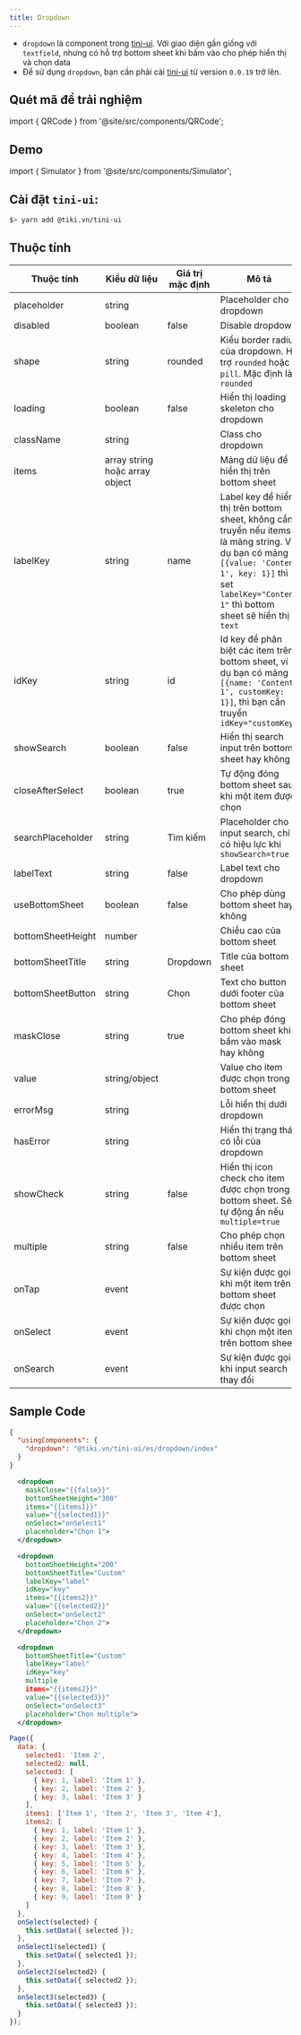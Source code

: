```yaml
---
title: Dropdown
---
```


- `dropdown` là component trong [tini-ui](https://www.npmjs.com/package/@tiki.vn/tini-ui). Với giao diện gần giống với `textfield`, nhưng có hỗ trợ bottom sheet khi bấm vào cho phép hiển thị và chọn data
- Để sử dụng `dropdown`, bạn cần phải cài [tini-ui](https://www.npmjs.com/package/@tiki.vn/tini-ui) từ version `0.0.19` trở lên.

## Quét mã để trải nghiệm

import { QRCode } from '@site/src/components/QRCode';

<QRCode page="pages/component/advance/form/dropdown/index" />

## Demo

import { Simulator } from '@site/src/components/Simulator';

<Simulator page="pages/component/advance/form/dropdown/index" />

## Cài đặt `tini-ui`:

```bash
$> yarn add @tiki.vn/tini-ui
```

## Thuộc tính

| Thuộc tính        | Kiểu dữ liệu                   | Giá trị mặc định | Mô tả                                                                                                                                                                                                     |
| ----------------- | ------------------------------ | ---------------- | --------------------------------------------------------------------------------------------------------------------------------------------------------------------------------------------------------- |
| placeholder       | string                         |                  | Placeholder cho dropdown                                                                                                                                                                                  |
| disabled          | boolean                        | false            | Disable dropdown                                                                                                                                                                                          |
| shape             | string                         | rounded          | Kiểu border radius của dropdown. Hỗ trợ `rounded` hoặc `pill`. Mặc định là `rounded`                                                                                                                      |
| loading           | boolean                        | false            | Hiển thị loading skeleton cho dropdown                                                                                                                                                                    |
| className         | string                         |                  | Class cho dropdown                                                                                                                                                                                        |
| items             | array string hoặc array object |                  | Mảng dữ liệu để hiển thị trên bottom sheet                                                                                                                                                                |
| labelKey          | string                         | name             | Label key để hiển thị trên bottom sheet, không cần truyền nếu items là mảng string. Ví dụ bạn có mảng `[{value: 'Content 1', key: 1}]` thì set `labelKey="Content 1"` thì bottom sheet sẽ hiển thị `text` |
| idKey             | string                         | id               | Id key để phân biệt các item trên bottom sheet, ví dụ bạn có mảng `[{name: 'Content 1', customKey: 1}]`, thì bạn cần truyền `idKey="customKey"`                                                           |
| showSearch        | boolean                        | false            | Hiển thị search input trên bottom sheet hay không                                                                                                                                                         |
| closeAfterSelect  | boolean                        | true             | Tự động đóng bottom sheet sau khi một item được chọn                                                                                                                                                      |
| searchPlaceholder | string                         | Tìm kiếm         | Placeholder cho input search, chỉ có hiệu lực khi `showSearch=true`                                                                                                                                       |
| labelText         | string                         | false            | Label text cho dropdown                                                                                                                                                                                   |
| useBottomSheet    | boolean                        | false            | Cho phép dùng bottom sheet hay không                                                                                                                                                                      |
| bottomSheetHeight | number                         |                  | Chiều cao của bottom sheet                                                                                                                                                                                |
| bottomSheetTitle  | string                         | Dropdown         | Title của bottom sheet                                                                                                                                                                                    |
| bottomSheetButton | string                         | Chọn             | Text cho button dưới footer của bottom sheet                                                                                                                                                              |
| maskClose         | string                         | true             | Cho phép đóng bottom sheet khi bấm vào mask hay không                                                                                                                                                     |
| value             | string/object                  |                  | Value cho item được chọn trong bottom sheet                                                                                                                                                               |
| errorMsg          | string                         |                  | Lỗi hiển thị dưới dropdown                                                                                                                                                                                |
| hasError          | string                         |                  | Hiển thị trạng thái có lỗi của dropdown                                                                                                                                                                   |
| showCheck         | string                         | false            | Hiển thị icon check cho item được chọn trong bottom sheet. Sẽ tự động ẩn nếu `multiple=true`                                                                                                              |
| multiple          | string                         | false            | Cho phép chọn nhiều item trên bottom sheet                                                                                                                                                                |
| onTap             | event                          |                  | Sự kiện được gọi khi một item trên bottom sheet được chọn                                                                                                                                                 |
| onSelect          | event                          |                  | Sự kiện được gọi khi chọn một item trên bottom sheet                                                                                                                                                      |
| onSearch          | event                          |                  | Sự kiện được gọi khi input search thay đổi                                                                                                                                                                |

## Sample Code

```json title=index.json
{
  "usingComponents": {
    "dropdown": "@tiki.vn/tini-ui/es/dropdown/index"
  }
}
```

```xml title=index.txml
  <dropdown
    maskClose="{{false}}"
    bottomSheetHeight="300"
    items="{{items1}}"
    value="{{selected1}}"
    onSelect="onSelect1"
    placeholder="Chọn 1">
  </dropdown>

  <dropdown
    bottomSheetHeight="200"
    bottomSheetTitle="Custom"
    labelKey="label"
    idKey="key"
    items="{{items2}}"
    value="{{selected2}}"
    onSelect="onSelect2"
    placeholder="Chọn 2">
  </dropdown>

  <dropdown
    bottomSheetTitle="Custom"
    labelKey="label"
    idKey="key"
    multiple
    items="{{items2}}"
    value="{{selected3}}"
    onSelect="onSelect3"
    placeholder="Chọn multiple">
  </dropdown>
```

```js title=index.js
Page({
  data: {
    selected1: 'Item 2',
    selected2: null,
    selected3: [
      { key: 1, label: 'Item 1' },
      { key: 2, label: 'Item 2' },
      { key: 3, label: 'Item 3' }
    ],
    items1: ['Item 1', 'Item 2', 'Item 3', 'Item 4'],
    items2: [
      { key: 1, label: 'Item 1' },
      { key: 2, label: 'Item 2' },
      { key: 3, label: 'Item 3' },
      { key: 4, label: 'Item 4' },
      { key: 5, label: 'Item 5' },
      { key: 6, label: 'Item 6' },
      { key: 7, label: 'Item 7' },
      { key: 8, label: 'Item 8' },
      { key: 9, label: 'Item 9' }
    ]
  },
  onSelect(selected) {
    this.setData({ selected });
  },
  onSelect1(selected1) {
    this.setData({ selected1 });
  },
  onSelect2(selected2) {
    this.setData({ selected2 });
  },
  onSelect3(selected3) {
    this.setData({ selected3 });
  }
});
```
